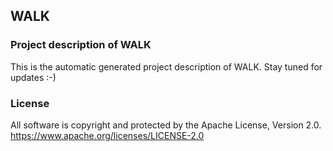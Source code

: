 ## WALK
### Project description of WALK
This is the automatic generated project description of WALK. Stay tuned for updates :-)
### License
All software is copyright and protected by the Apache License, Version 2.0.
https://www.apache.org/licenses/LICENSE-2.0